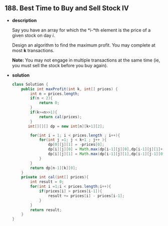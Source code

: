 ## 188. Best Time to Buy and Sell Stock IV

* **description**

  Say you have an array for which the *i-*th element is the price of a given stock on day *i*.

  Design an algorithm to find the maximum profit. You may complete at most **k** transactions.

  **Note:**
  You may not engage in multiple transactions at the same time (ie, you must sell the stock before you buy again).

* **solution**

  ```java
  class Solution {
      public int maxProfit(int k, int[] prices) {
          int n = prices.length;
          if(n < 2){
              return 0;
          }
          if(k>=n>>1){
              return cal(prices);
          }
         int[][][] dp = new int[n][k+1][2];
  
          for(int i = 1; i < prices.length ; i++){
              for(int j =1; j < k+1 ; j++ ){
                  dp[0][j][1] = -prices[0];
                  dp[i][j][0] = Math.max(dp[i-1][j][0],dp[i-1][j][1]+prices[i]);
                  dp[i][j][1] = Math.max(dp[i-1][j][1],dp[i-1][j-1][0]-prices[i]);
              }
          }
          return dp[n-1][k][0];
      }
      private int cal(int[] prices){
          int result = 0;
          for(int i =1;i < prices.length;i++){
              if(prices[i] > prices[i-1]){
                  result += prices[i] - prices[i-1];
              }
          }
          return result;
      }
  }
  ```
  
  